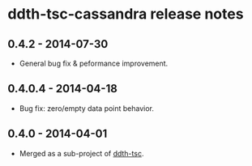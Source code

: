 ddth-tsc-cassandra release notes
================================

0.4.2 - 2014-07-30
------------------
- General bug fix & peformance improvement.


0.4.0.4 - 2014-04-18
--------------------
- Bug fix: zero/empty data point behavior.


0.4.0 - 2014-04-01
------------------
- Merged as a sub-project of [ddth-tsc](https://github.com/DDTH/ddth-tsc).
